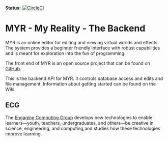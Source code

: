 <b>Status:</b> [![CircleCI](https://circleci.com/gh/jasondkiesling/MYR-backend.svg?style=shield&circle-token=fa4ff9476ec1667542ca917f54bfc055babd4dc4)](https://circleci.com/gh/jasondkiesling/MYR-backend)

# MYR - My Reality - The Backend  
MYR is an online editor for editing and viewing virtual worlds and effects. The system provides a beginner friendly interface with robust capabilities and is meant for exploration into the fun of programming.  

The front end of MYR is an open source project that can be found on [GitHub](https://github.com/iSenseDev/MYR).

This is the backend API for MYR. It controls database access and edits and file management. Information about getting started can be found on the Wiki.



## ECG
The [Engaging Computing Group](https://sites.uml.edu/engaging-computing) develops new technologies to enable learners—youth, teachers, undergraduates, and others—be creative in science, engineering, and computing,and studies how these technologies improve learning.

